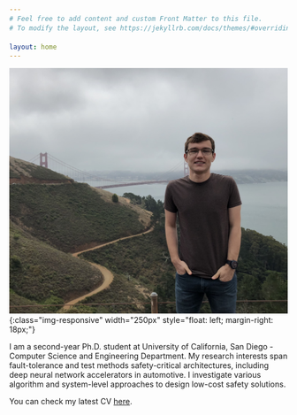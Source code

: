 ```yaml
---
# Feel free to add content and custom Front Matter to this file.
# To modify the layout, see https://jekyllrb.com/docs/themes/#overriding-theme-defaults

layout: home
---
```


![useful image](./assets/elbruz.jpeg){:class="img-responsive" width="250px" style="float: left; margin-right: 18px;"}

I am a second-year Ph.D. student at University of California, San Diego - Computer Science and Engineering Department. My research interests span fault-tolerance and test methods safety-critical architectures, including deep neural network accelerators in automotive. I investigate various algorithm and system-level approaches to design low-cost safety solutions.

You can check my latest CV [here](./assets/elbruz_cv.pdf).
